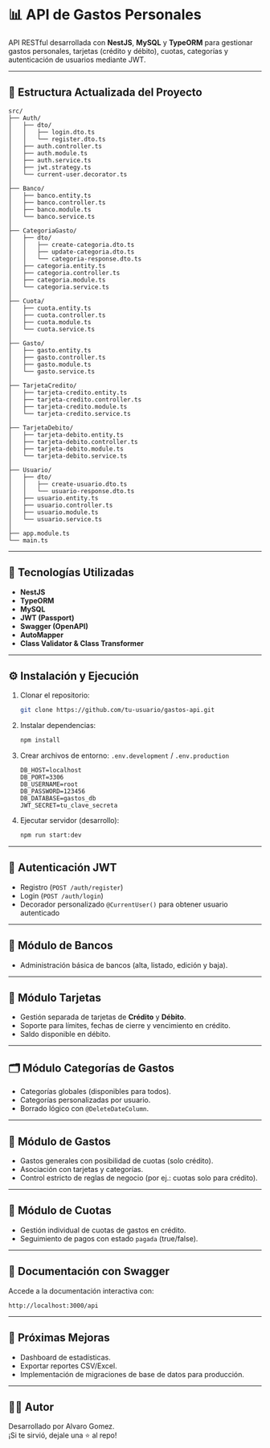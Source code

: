 # 📊 API de Gastos Personales

API RESTful desarrollada con **NestJS**, **MySQL** y **TypeORM** para gestionar gastos personales, tarjetas (crédito y débito), cuotas, categorías y autenticación de usuarios mediante JWT.

---

## 📁 Estructura Actualizada del Proyecto

```
src/
├── Auth/
│   ├── dto/
│   │   ├── login.dto.ts
│   │   └── register.dto.ts
│   ├── auth.controller.ts
│   ├── auth.module.ts
│   ├── auth.service.ts
│   ├── jwt.strategy.ts
│   └── current-user.decorator.ts
│
├── Banco/
│   ├── banco.entity.ts
│   ├── banco.controller.ts
│   ├── banco.module.ts
│   └── banco.service.ts
│
├── CategoriaGasto/
│   ├── dto/
│   │   ├── create-categoria.dto.ts
│   │   ├── update-categoria.dto.ts
│   │   └── categoria-response.dto.ts
│   ├── categoria.entity.ts
│   ├── categoria.controller.ts
│   ├── categoria.module.ts
│   └── categoria.service.ts
│
├── Cuota/
│   ├── cuota.entity.ts
│   ├── cuota.controller.ts
│   ├── cuota.module.ts
│   └── cuota.service.ts
│
├── Gasto/
│   ├── gasto.entity.ts
│   ├── gasto.controller.ts
│   ├── gasto.module.ts
│   └── gasto.service.ts
│
├── TarjetaCredito/
│   ├── tarjeta-credito.entity.ts
│   ├── tarjeta-credito.controller.ts
│   ├── tarjeta-credito.module.ts
│   └── tarjeta-credito.service.ts
│
├── TarjetaDebito/
│   ├── tarjeta-debito.entity.ts
│   ├── tarjeta-debito.controller.ts
│   ├── tarjeta-debito.module.ts
│   └── tarjeta-debito.service.ts
│
├── Usuario/
│   ├── dto/
│   │   ├── create-usuario.dto.ts
│   │   └── usuario-response.dto.ts
│   ├── usuario.entity.ts
│   ├── usuario.controller.ts
│   ├── usuario.module.ts
│   └── usuario.service.ts
│
├── app.module.ts
└── main.ts
```

---

## 🚀 Tecnologías Utilizadas

- **NestJS**
- **TypeORM**
- **MySQL**
- **JWT (Passport)**
- **Swagger (OpenAPI)**
- **AutoMapper**
- **Class Validator & Class Transformer**

---

## ⚙️ Instalación y Ejecución

1. Clonar el repositorio:

   ```bash
   git clone https://github.com/tu-usuario/gastos-api.git
   ```

2. Instalar dependencias:

   ```bash
   npm install
   ```

3. Crear archivos de entorno:
   `.env.development` / `.env.production`

   ```env
   DB_HOST=localhost
   DB_PORT=3306
   DB_USERNAME=root
   DB_PASSWORD=123456
   DB_DATABASE=gastos_db
   JWT_SECRET=tu_clave_secreta
   ```

4. Ejecutar servidor (desarrollo):
   ```bash
   npm run start:dev
   ```

---

## 🔐 Autenticación JWT

- Registro (`POST /auth/register`)
- Login (`POST /auth/login`)
- Decorador personalizado `@CurrentUser()` para obtener usuario autenticado

---

## 🏦 Módulo de Bancos

- Administración básica de bancos (alta, listado, edición y baja).

---

## 📇 Módulo Tarjetas

- Gestión separada de tarjetas de **Crédito** y **Débito**.
- Soporte para límites, fechas de cierre y vencimiento en crédito.
- Saldo disponible en débito.

---

## 🗂️ Módulo Categorías de Gastos

- Categorías globales (disponibles para todos).
- Categorías personalizadas por usuario.
- Borrado lógico con `@DeleteDateColumn`.

---

## 💸 Módulo de Gastos

- Gastos generales con posibilidad de cuotas (solo crédito).
- Asociación con tarjetas y categorías.
- Control estricto de reglas de negocio (por ej.: cuotas solo para crédito).

---

## 📅 Módulo de Cuotas

- Gestión individual de cuotas de gastos en crédito.
- Seguimiento de pagos con estado `pagada` (true/false).

---

## 🧪 Documentación con Swagger

Accede a la documentación interactiva con:

```
http://localhost:3000/api
```

---

## 📌 Próximas Mejoras

- Dashboard de estadísticas.
- Exportar reportes CSV/Excel.
- Implementación de migraciones de base de datos para producción.

---

## 👨‍💻 Autor

Desarrollado por Alvaro Gomez.  
¡Si te sirvió, dejale una ⭐ al repo!
